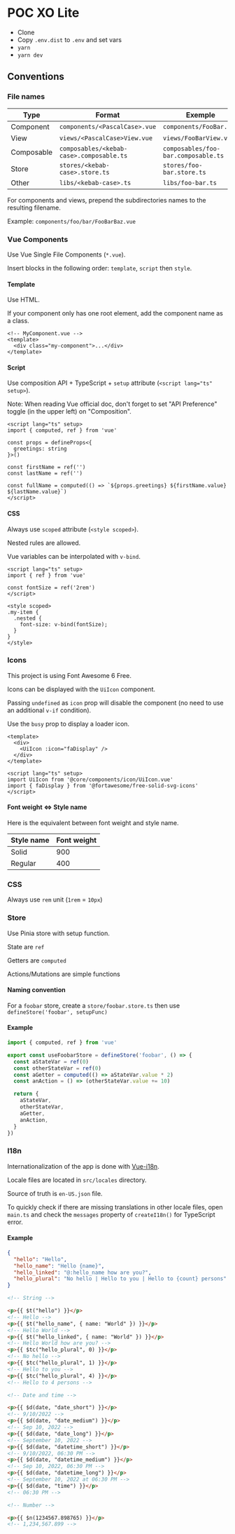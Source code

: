 # POC XO Lite

- Clone
- Copy `.env.dist` to `.env` and set vars
- `yarn`
- `yarn dev`

## Conventions

### File names

| Type       | Format                                   | Exemple                             |
| ---------- | ---------------------------------------- | ----------------------------------- |
| Component  | `components/<PascalCase>.vue`            | `components/FooBar.vue`             |
| View       | `views/<PascalCase>View.vue`             | `views/FooBarView.vue`              |
| Composable | `composables/<kebab-case>.composable.ts` | `composables/foo-bar.composable.ts` |
| Store      | `stores/<kebab-case>.store.ts`           | `stores/foo-bar.store.ts`           |
| Other      | `libs/<kebab-case>.ts`                   | `libs/foo-bar.ts`                   |

For components and views, prepend the subdirectories names to the resulting filename.

Example: `components/foo/bar/FooBarBaz.vue`

### Vue Components

Use Vue Single File Components (`*.vue`).

Insert blocks in the following order: `template`, `script` then `style`.

#### Template

Use HTML.

If your component only has one root element, add the component name as a class.

```vue
<!-- MyComponent.vue -->
<template>
  <div class="my-component">...</div>
</template>
```

#### Script

Use composition API + TypeScript + `setup` attribute (`<script lang="ts" setup>`).

Note: When reading Vue official doc, don't forget to set "API Preference" toggle (in the upper left) on "Composition".

```vue
<script lang="ts" setup>
import { computed, ref } from 'vue'

const props = defineProps<{
  greetings: string
}>()

const firstName = ref('')
const lastName = ref('')

const fullName = computed(() => `${props.greetings} ${firstName.value} ${lastName.value}`)
</script>
```

#### CSS

Always use `scoped` attribute (`<style scoped>`).

Nested rules are allowed.

Vue variables can be interpolated with `v-bind`.

```vue
<script lang="ts" setup>
import { ref } from 'vue'

const fontSize = ref('2rem')
</script>

<style scoped>
.my-item {
  .nested {
    font-size: v-bind(fontSize);
  }
}
</style>
```

### Icons

This project is using Font Awesome 6 Free.

Icons can be displayed with the `UiIcon` component.

Passing `undefined` as `icon` prop will disable the component (no need to use an additional `v-if` condition).

Use the `busy` prop to display a loader icon.

```vue
<template>
  <div>
    <UiIcon :icon="faDisplay" />
  </div>
</template>

<script lang="ts" setup>
import UiIcon from '@core/components/icon/UiIcon.vue'
import { faDisplay } from '@fortawesome/free-solid-svg-icons'
</script>
```

#### Font weight <=> Style name

Here is the equivalent between font weight and style name.

| Style name | Font weight |
| ---------- | ----------- |
| Solid      | 900         |
| Regular    | 400         |

### CSS

Always use `rem` unit (`1rem` = `10px`)

### Store

Use Pinia store with setup function.

State are `ref`

Getters are `computed`

Actions/Mutations are simple functions

#### Naming convention

For a `foobar` store, create a `store/foobar.store.ts` then use `defineStore('foobar', setupFunc)`

#### Example

```typescript
import { computed, ref } from 'vue'

export const useFoobarStore = defineStore('foobar', () => {
  const aStateVar = ref(0)
  const otherStateVar = ref(0)
  const aGetter = computed(() => aStateVar.value * 2)
  const anAction = () => (otherStateVar.value += 10)

  return {
    aStateVar,
    otherStateVar,
    aGetter,
    anAction,
  }
})
```

### I18n

Internationalization of the app is done with [Vue-i18n](https://vue-i18n.intlify.dev/).

Locale files are located in `src/locales` directory.

Source of truth is `en-US.json` file.

To quickly check if there are missing translations in other locale files, open `main.ts` and check the `messages`
property of `createI18n()` for TypeScript error.

#### Example

```json
{
  "hello": "Hello",
  "hello_name": "Hello {name}",
  "hello_linked": "@:hello_name how are you?",
  "hello_plural": "No hello | Hello to you | Hello to {count} persons"
}
```

```html
<!-- String -->

<p>{{ $t("hello") }}</p>
<!-- Hello -->
<p>{{ $t("hello_name", { name: "World" }) }}</p>
<!-- Hello World -->
<p>{{ $t("hello_linked", { name: "World" }) }}</p>
<!-- Hello World how are you? -->
<p>{{ $tc("hello_plural", 0) }}</p>
<!-- No hello -->
<p>{{ $tc("hello_plural", 1) }}</p>
<!-- Hello to you -->
<p>{{ $tc("hello_plural", 4) }}</p>
<!-- Hello to 4 persons -->

<!-- Date and time -->

<p>{{ $d(date, "date_short") }}</p>
<!-- 9/10/2022 -->
<p>{{ $d(date, "date_medium") }}</p>
<!-- Sep 10, 2022 -->
<p>{{ $d(date, "date_long") }}</p>
<!-- September 10, 2022 -->
<p>{{ $d(date, "datetime_short") }}</p>
<!-- 9/10/2022, 06:30 PM -->
<p>{{ $d(date, "datetime_medium") }}</p>
<!-- Sep 10, 2022, 06:30 PM -->
<p>{{ $d(date, "datetime_long") }}</p>
<!-- September 10, 2022 at 06:30 PM -->
<p>{{ $d(date, "time") }}</p>
<!-- 06:30 PM -->

<!-- Number -->

<p>{{ $n(1234567.898765) }}</p>
<!-- 1,234,567.899 -->
```
